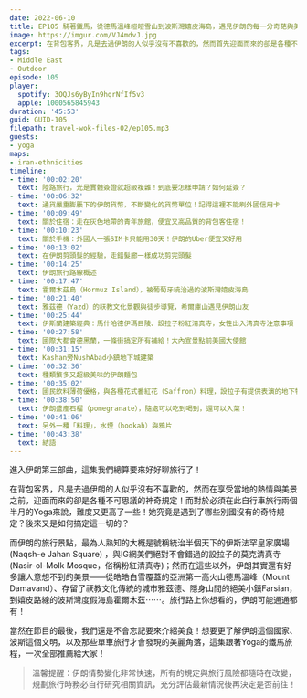 ```yaml
---
date: 2022-06-10
title: EP105 騎著鐵馬，從德馬溫峰皚皚雪山到波斯灣嬉皮海島，遇見伊朗的每一分奇葩與美好！ ft. 單車背包客 Yoga
image: https://imgur.com/VJ4mdvJ.jpg
excerpt: 在背包客界，凡是去過伊朗的人似乎沒有不喜歡的，然而首先迎面而來的卻是各種不可思議的神奇規定！這集讓我們跟著Yoga的腳步，突破各種奇葩規定、走遍那些知名度較低的小鎮與城市，並且以饒富特色的伊朗美食，作為我們伊朗第三部曲的結尾！
tags:
- Middle East
- Outdoor
episode: 105
player:
  spotify: 3OQJs6yByIn9hqrNfIf5v3
  apple: 1000565845943
duration: '45:53'
guid: GUID-105
filepath: travel-wok-files-02/ep105.mp3
guests:
- yoga
maps:
- iran-ethnicities
timeline:
- time: '00:02:20'
  text: 陸路旅行，光是實體簽證就超級複雜！到底要怎樣申請？如何延簽？
- time: '00:06:32'
  text: 通貨嚴重膨脹下的伊朗貨幣，不斷變化的貨幣單位！記得這裡不能刷外國信用卡
- time: '00:09:49'
  text: 關於住宿：走在灰色地帶的青年旅館，便宜又高品質的背包客住宿！
- time: '00:10:23'
  text: 關於手機：外國人一張SIM卡只能用30天！伊朗的Uber便宜又好用
- time: '00:13:02'
  text: 在伊朗剪頭髮的經驗，走錯髮廊一樣成功剪完頭髮
- time: '00:14:25'
  text: 伊朗旅行路線概述
- time: '00:17:47'
  text: 霍爾木茲島（Hormuz Island），被葡萄牙統治過的波斯灣嬉皮海島
- time: '00:21:40'
  text: 雅茲德（Yazd）的祆教文化景觀與徒步導覽，希爾庫山遇見伊朗山友
- time: '00:25:44'
  text: 伊斯蘭建築經典：馬什哈德伊瑪目陵、設拉子粉紅清真寺，女性出入清真寺注意事項
- time: '00:27:58'
  text: 國際大都會德黑蘭，一條街搞定所有補給！大內宣景點前美國大使館
- time: '00:31:15'
  text: Kashan旁NushAbad小鎮地下城建築
- time: '00:32:36'
  text: 種類繁多又超級美味的伊朗麵包
- time: '00:35:02'
  text: 國民飲料薄荷優格，與各種花式番紅花（Saffron）料理，設拉子有提供表演的地下特色餐廳
- time: '00:38:50'
  text: 伊朗盛產石榴（pomegranate），隨處可以吃到喝到，還可以入菜！
- time: '00:41:06'
  text: 另外一種「料理」，水煙（hookah）與鴉片
- time: '00:43:38'
  text: 結語
---
```

進入伊朗第三部曲，這集我們總算要來好好聊旅行了！

在背包客界，凡是去過伊朗的人似乎沒有不喜歡的，然而在享受當地的熱情與美景之前，迎面而來的卻是各種不可思議的神奇規定！而對於必須在此自行車旅行兩個半月的Yoga來說，難度又更高了一些！她究竟是遇到了哪些別國沒有的奇特規定？後來又是如何搞定這一切的？

而伊朗的旅行景點，最為人熟知的大概是號稱統治半個天下的伊斯法罕皇家廣場 (Naqsh-e Jahan Square) ，與IG網美們絕對不會錯過的設拉子的莫克清真寺 (Nasir-ol-Molk Mosque，俗稱粉紅清真寺)；然而在這些以外，伊朗其實還有好多讓人意想不到的美景——從皓皓白雪覆蓋的亞洲第一高火山德馬溫峰（Mount Damavand）、存留了祆教文化傳統的城市雅茲德、隱身山間的絕美小鎮Farsian，到嬉皮路線的波斯灣度假海島霍爾木茲⋯⋯。旅行路上你想看的，伊朗可能通通都有！

當然在節目的最後，我們還是不會忘記要來介紹美食！想要更了解伊朗這個國家、波斯這個文明，以及那些單車旅行才會發現的美麗角落，這集跟著Yoga的鐵馬旅程，一次全部推薦給大家！

> 溫馨提醒：伊朗情勢變化非常快速，所有的規定與旅行風險都隨時在改變，規劃旅行時務必自行研究相關資訊，充分評估最新情況後再決定是否前往！
